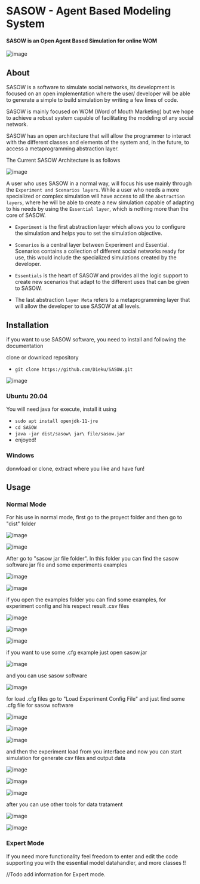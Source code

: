 # SASOW - Agent Based Modeling System

#### SASOW is an Open Agent Based Simulation for online WOM

![image](https://user-images.githubusercontent.com/45185542/146555223-42e49c93-cc9e-4834-b86e-fc9335c5df5d.png)

## About

SASOW is a software to simulate social networks, its development is focused on an open implementation where the user/ developer will be able to generate a simple to build simulation by writing a few lines of code.

SASOW is mainly focused on WOM (Word of Mouth Marketing) but we hope to achieve a robust system capable of facilitating the modeling of any social network.

SASOW has an open architecture that will allow the programmer to interact with the different classes and elements of the system and, in the future, to access a metaprogramming abstraction layer. 

The Current SASOW Architecture is as follows

![image](https://user-images.githubusercontent.com/45185542/146765498-c130250d-68fb-40fd-b4bd-c5a51091f524.png)

A user who uses SASOW in a normal way, will focus his use mainly through the ```Experiment and Scenarios layers```. While a user who needs a more specialized or complex simulation will have access to all the ```abstraction layers```, where he will be able to create a new simulation capable of adapting to his needs by using the ```Essential layer```, which is nothing more than the core of SASOW.

- ```Experiment``` is the first abstraction layer which allows you to configure the simulation and helps you to set the simulation objective.
- ```Scenarios``` is a central layer between Experiment and Essential. Scenarios contains a collection of different social networks ready for use, this would include the specialized simulations created by the developer.

- ```Essentials``` is the heart of SASOW and provides all the logic support to create new scenarios that adapt to the different uses that can be given to SASOW.

- The last abstraction ```layer Meta``` refers to a metaprogramming layer that will allow the developer to use SASOW at all levels.


## Installation
if you want to use SASOW software, you need to install and following the documentation

clone or download repository

- ```git clone https://github.com/D1eku/SASOW.git```

![image](https://user-images.githubusercontent.com/45185542/146491346-7dd4ef8e-7c98-4f41-a5da-a98a75597b4a.png)

### Ubuntu 20.04 
You will need java for execute, install it using 
- ```sudo apt install openjdk-11-jre```
- ```cd SASOW```
- ```java -jar dist/sasow\ jar\ file/sasow.jar```
- enjoyed!

### Windows

donwload or clone, extract where you like and have fun!

## Usage 
### Normal Mode

For his use in normal mode, first go to the proyect folder and then go to "dist" folder

![image](https://user-images.githubusercontent.com/45185542/146491507-bbf2b10a-909b-4c3e-b7e6-71aca81ee22b.png)

![image](https://user-images.githubusercontent.com/45185542/146491547-7609e0ff-6f98-4cb9-a3f9-da397ee76599.png)

After go to "sasow jar file folder". In this folder you can find the sasow software jar file and some experiments examples

![image](https://user-images.githubusercontent.com/45185542/146491604-fdc46322-fb7a-499a-aabc-4dedce7e7eb1.png)

![image](https://user-images.githubusercontent.com/45185542/146491990-97635b4b-1873-4eff-9a54-a5dead2307ed.png)

if you open the examples folder you can find some examples, for experiment config and his respect result .csv files 

![image](https://user-images.githubusercontent.com/45185542/146492012-9d8b8ae4-cae1-4879-9bff-f75e48e8b020.png)

![image](https://user-images.githubusercontent.com/45185542/146492113-899832c6-3848-45fa-8768-7e907366cd48.png)

![image](https://user-images.githubusercontent.com/45185542/146492125-f18745a8-1eff-4e1d-8919-9bcb3c4c85a4.png)

if you want to use some .cfg example just open sasow.jar 

![image](https://user-images.githubusercontent.com/45185542/146492183-4133912e-1354-4b90-9c7e-fb188498051d.png)

and you can use sasow software

![image](https://user-images.githubusercontent.com/45185542/146492215-5245726b-1eea-44eb-a4e5-c465d01a63cf.png)

for load .cfg files go to "Load Experiment Config File" and just find some .cfg file for sasow software

![image](https://user-images.githubusercontent.com/45185542/146492251-9e8711f4-7e12-4809-98ce-06e2e725f69a.png)

![image](https://user-images.githubusercontent.com/45185542/146492309-6e42d901-600f-443e-96a7-062246389ba9.png)

![image](https://user-images.githubusercontent.com/45185542/146492369-de1699cd-d773-4676-8747-cc1f3c886529.png)

and then the experiment load from you interface and now you can start simulation for generate csv files and output data

![image](https://user-images.githubusercontent.com/45185542/146492468-2b89f516-b2f4-4ecd-ab73-e996f5870797.png)

![image](https://user-images.githubusercontent.com/45185542/146492817-3b547c6a-45b5-4e77-b4e6-fb40fd465364.png)

![image](https://user-images.githubusercontent.com/45185542/146492888-8b5be642-6d9f-48f7-8e46-2a2cdf12601f.png)

after you can use other tools for data tratament

![image](https://user-images.githubusercontent.com/45185542/146492956-cb436e74-4e0e-4596-9b87-27096dfd363d.png)

![image](https://user-images.githubusercontent.com/45185542/146493094-9c11b94c-94df-4274-998c-e516f4f2f44b.png)


### Expert Mode

If you need more functionality feel freedom to enter and edit the code supporting you with the essential model datahandler, and more classes !! 

//Todo add information for Expert mode.
